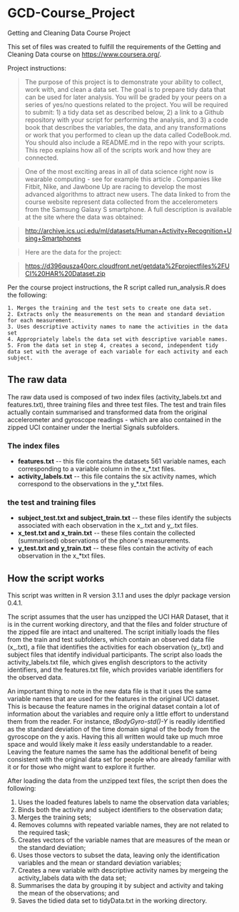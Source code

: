 # GCD-Course_Project
Getting and Cleaning Data Course Project

This set of files was created to fulfill the requirements of the Getting and Cleaning Data course on https://www.coursera.org/.

Project instructions:

>The purpose of this project is to demonstrate your ability to collect, work with, and clean a data set. The goal is to prepare tidy data that can be used for later analysis. You will be graded by your peers on a series of yes/no questions related to the project. You will be required to submit: 1) a tidy data set as described below, 2) a link to a Github repository with your script for performing the analysis, and 3) a code book that describes the variables, the data, and any transformations or work that you performed to clean up the data called CodeBook.md. You should also include a README.md in the repo with your scripts. This repo explains how all of the scripts work and how they are connected. 

>One of the most exciting areas in all of data science right now is wearable computing - see for example this article . Companies like Fitbit, Nike, and Jawbone Up are racing to develop the most advanced algorithms to attract new users. The data linked to from the course website represent data collected from the accelerometers from the Samsung Galaxy S smartphone. A full description is available at the site where the data was obtained:

>http://archive.ics.uci.edu/ml/datasets/Human+Activity+Recognition+Using+Smartphones

>Here are the data for the project:

>https://d396qusza40orc.cloudfront.net/getdata%2Fprojectfiles%2FUCI%20HAR%20Dataset.zip 


 Per the course project instructions, the R script called run_analysis.R does the following:

    1. Merges the training and the test sets to create one data set.
    2. Extracts only the measurements on the mean and standard deviation for each measurement. 
    3. Uses descriptive activity names to name the activities in the data set
    4. Appropriately labels the data set with descriptive variable names. 
    5. From the data set in step 4, creates a second, independent tidy data set with the average of each variable for each activity and each subject.

## The raw data

The raw data used is composed of two index files (activity_labels.txt and features.txt), three training files and three test files. The test and train files actually contain summarised and transformed data from the original accelerometer and gyroscope readings - which are also contained in the zipped UCI container under the Inertial Signals subfolders. 

### The index files

* **features.txt** -- this file contains the datasets 561 variable names, each corresponding to a variable column in the x_*.txt files. 
* **activity_labels.txt** -- this file contains the six activity names, which correspond to the observations in the y_*.txt files. 

### the test and training files

* **subject_test.txt and subject_train.txt** -- these files identify the subjects associated with each observation in the x_.txt and y_.txt files.
* **x_test.txt and x_train.txt** -- these files contain the collected (summarised) observations of the phone's measurements.
* **y_test.txt and y_train.txt** -- these files contain the activity of each observation in the x_*txt files. 

## How the script works

This script was written in R version 3.1.1 and uses the dplyr package version 0.4.1.

The script assumes that the user has unzipped the UCI HAR Dataset, that it is in the current working directory, and that the files and folder structure of the zipped file are intact and unaltered. The script initially loads the files from the train and test subfolders, which contain an observed data file (x_.txt), a file that identifies the activities for each observation (y_.txt) and subject files that identify individual participants. The script also loads the activity_labels.txt file, which gives english descriptors to the activity identifiers, and the features.txt file, which provides variable identifiers for the observed data.  

An important thing to note in the new data file is that it uses the same variable names that are used for the features in the original UCI dataset. This is because the feature names in the original dataset contain a lot of information about the variables and require only a little effort to understand them from the reader. For instance, *tBodyGyro-std()-Y* is readily identified as the standard deviation of the time domain signal of the body from the gyroscope on the y axis. Having this all written would take up much mroe space and would likely make it *less* easily understandable to a reader. Leaving the feature names the same has the additional benefit of being consistent with the original data set for people who are already familiar with it or for those who might want to explore it further. 

After loading the data from the unzipped text files, the script then does the following:

1. Uses the loaded features labels to name the observation data variables;
2. Binds both the activity and subject identifiers to the observation data;
3. Merges the training sets;
4. Removes columns with repeated variable names, they are not related to the required task;
5. Creates vectors of the variable names that are measures of the mean or the standard deviation;
6. Uses those vectors to subset the data, leaving only the identification variables and the mean or standard deviation variables;
7. Creates a new variable with descriptive activity names by mergeing the activity_labels data with the data set; 
8. Summarises the data by grouping it by subject and activity and taking the mean of the observations; and
9. Saves the tidied data set to tidyData.txt in the working directory. 